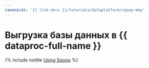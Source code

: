 ```yaml
---
canonical: '{{ link-docs }}/tutorials/dataplatform/sqoop-mmy'
---
```


# Выгрузка базы данных в {{ dataproc-full-name }}

{% include notitle [Using Sqoop](../../_tutorials/dataplatform/sqoop/sqoop-mmy.md) %}
